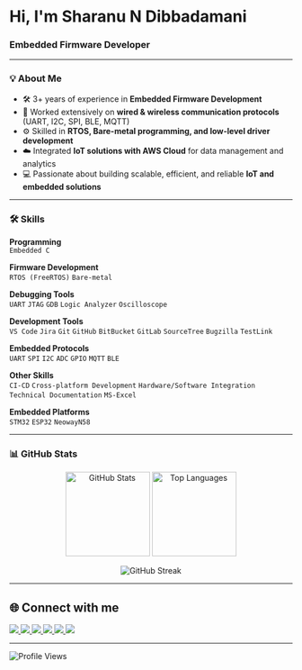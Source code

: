# Hi, I'm Sharanu N Dibbadamani  

### Embedded Firmware Developer

---

### 💡 About Me  
- 🛠️ 3+ years of experience in **Embedded Firmware Development**  
- 🔌 Worked extensively on **wired & wireless communication protocols** (UART, I2C, SPI, BLE, MQTT)  
- ⚙️ Skilled in **RTOS, Bare-metal programming, and low-level driver development**  
- ☁️ Integrated **IoT solutions with AWS Cloud** for data management and analytics  
- 💻 Passionate about building scalable, efficient, and reliable **IoT and embedded solutions**  

---

### 🛠️ Skills  

**Programming**  
`Embedded C`  

**Firmware Development**  
`RTOS (FreeRTOS)` `Bare-metal`  

**Debugging Tools**  
`UART` `JTAG` `GDB` `Logic Analyzer` `Oscilloscope`  

**Development Tools**  
`VS Code` `Jira` `Git` `GitHub` `BitBucket`
`GitLab` `SourceTree` `Bugzilla` `TestLink`  

**Embedded Protocols**  
`UART` `SPI` `I2C` `ADC` `GPIO` `MQTT` `BLE`

**Other Skills**  
`CI-CD` `Cross-platform Development` `Hardware/Software Integration`  
`Technical Documentation` `MS-Excel`  

**Embedded Platforms**  
`STM32` `ESP32` `NeowayN58`


---

### 📊 GitHub Stats  

<p align="center">
  <img src="https://github-readme-stats.vercel.app/api?username=SharanuND&show_icons=true&theme=radical" alt="GitHub Stats" height="150" />
  <img src="https://github-readme-stats.vercel.app/api/top-langs/?username=SharanuND&layout=compact&theme=radical" alt="Top Languages" height="150" />
</p>

<p align="center">
  <img src="https://github-readme-streak-stats.herokuapp.com/?user=SharanuND&theme=dark" alt="GitHub Streak" />
</p>



---

## 🌐 Connect with me  

<a href="https://sharanund.github.io/Folio/" target="_blank">
  <img src="https://img.shields.io/badge/Portfolio-%239000d3.svg?&style=for-the-badge&logo=firefox&logoColor=white" />
</a>
<a href="https://www.linkedin.com/in/sharanu-dibbadamani/" target="_blank">
  <img src="https://img.shields.io/badge/LinkedIn-%230077B5.svg?&style=for-the-badge&logo=linkedin&logoColor=white" />
</a>
<a href="https://leetcode.com/u/Sharanu2001/" target="_blank">
  <img src="https://img.shields.io/badge/LeetCode-%23FFA116.svg?&style=for-the-badge&logo=leetcode&logoColor=white" />
</a>
<a href="https://www.codechef.com/users/sharanu2001" target="_blank">
  <img src="https://img.shields.io/badge/CodeChef-%235B4638.svg?&style=for-the-badge&logo=codechef&logoColor=white" />
</a>
<a href="https://dev.to/sharanund" target="_blank">
  <img src="https://img.shields.io/badge/Dev.to-%230A0A0A.svg?&style=for-the-badge&logo=dev.to&logoColor=white" />
</a>
<a href="https://x.com/SDibbadamani" target="_blank">
  <img src="https://img.shields.io/badge/Twitter(X)-%231DA1F2.svg?&style=for-the-badge&logo=x&logoColor=white" />
</a>




---

![Profile Views](https://komarev.com/ghpvc/?username=SharanuND&label=Profile%20Views&color=0e75b6&style=flat)


